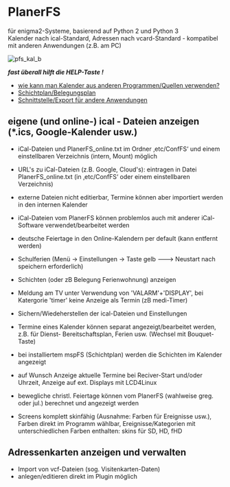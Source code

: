 # PlanerFS 
für enigma2-Systeme, basierend auf Python 2 und Python 3<br />
Kalender nach ical-Standard, Adressen nach vcard-Standard - kompatibel mit anderen Anwendungen (z.B. am PC)

![pfs_kal_b](https://github.com/fs-plugins/PlanerFS/assets/24637469/178befac-82d0-4397-a67b-c7c0f5ce0210)


**_fast überall hilft die HELP-Taste !_**
* [wie kann man Kalender aus anderen Programmen/Quellen verwenden?](https://github.com/fs-plugins/PlanerFS/wiki/Home/wie-kann-man-kalender-aus-anderen-programmenquellen-verwenden)
* [Schichtplan/Belegungsplan](https://github.com/fs-plugins/PlanerFS/wiki/Home/schichtplanbelegungsplan)
* [Schnittstelle/Export für andere Anwendungen](https://github.com/fs-plugins/PlanerFS/wiki/Home/schnittstelleexport-f%C3%BCr-andere-anwendungen)

## **eigene (und online-) ical - Dateien anzeigen (*.ics, Google-Kalender usw.)**
- iCal-Dateien und PlanerFS_online.txt im Ordner ‚etc/ConfFS‘ und einem einstellbaren Verzeichnis (intern, Mount) möglich
- URL's zu iCal-Dateien (z.B. Google, Cloud's): eintragen in Datei PlanerFS_online.txt (in ‚etc/ConfFS‘ oder einem einstellbaren Verzeichnis)
- externe Dateien nicht editierbar, Termine können aber importiert werden in den internen Kalender
- iCal-Dateien vom PlanerFS können problemlos auch mit anderer iCal-Software verwendet/bearbeitet werden
- deutsche Feiertage in den Online-Kalendern per default (kann entfernt werden)
- Schulferien (Menü -> Einstellungen -> Taste gelb ---> Neustart nach speichern erforderlich)
- Schichten (oder zB Belegung Ferienwohnung) anzeigen
- Meldung am TV unter Verwendung von 'VALARM'+'DISPLAY', bei Katergorie 'timer' keine Anzeige als Termin (zB medi-Timer)
- Sichern/Wiedeherstellen der ical-Dateien und Einstellungen
- Termine eines Kalender können separat angezeigt/bearbeitet werden, z.B. für Dienst- Bereitschaftsplan, Ferien usw. (Wechsel mit Bouquet-Taste)
- bei installiertem mspFS (Schichtplan) werden die Schichten im Kalender angezeigt
- auf Wunsch Anzeige aktuelle Termine bei Reciver-Start und/oder Uhrzeit, Anzeige auf ext. Displays mit LCD4Linux
- bewegliche christl. Feiertage können vom PlanerFS (wahlweise greg. oder jul.) berechnet und angezeigt werden

- Screens komplett skinfähig (Ausnahme: Farben für Ereignisse usw.),
Farben direkt im Programm wählbar, Ereignisse/Kategorien mit unterschiedlichen Farben enthalten: skins für SD, HD, fHD

## **Adressenkarten anzeigen und verwalten**
- Import von vcf-Dateien (sog. Visitenkarten-Daten)
- anlegen/editieren direkt im Plugin möglich
